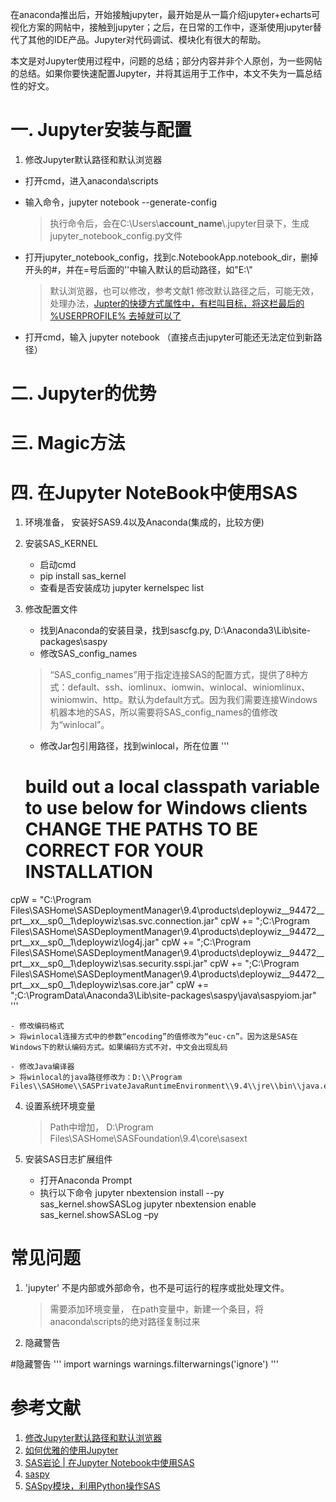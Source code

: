 

在anaconda推出后，开始接触jupyter，最开始是从一篇介绍jupyter+echarts可视化方案的网帖中，接触到jupyter；之后，在日常的工作中，逐渐使用jupyter替代了其他的IDE产品。Jupyter对代码调试、模块化有很大的帮助。

本文是对Jupyter使用过程中，问题的总结；部分内容并非个人原创，为一些网帖的总结。如果你要快速配置Jupyter，并将其运用于工作中，本文不失为一篇总结性的好文。

# 一. Jupyter安装与配置
1. 修改Jupyter默认路径和默认浏览器

- 打开cmd，进入anaconda\scripts
- 输入命令，jupyter notebook --generate-config
  > 执行命令后，会在C:\Users\\**account_name**\\.jupyter目录下，生成jupyter_notebook_config.py文件
- 打开jupyter_notebook_config，找到c.NotebookApp.notebook_dir，删掉开头的#，并在=号后面的''中输入默认的启动路径，如"E:\\"
  > 默认浏览器，也可以修改，参考文献1
  > 修改默认路径之后，可能无效，处理办法，[Jupter的快捷方式属性中，有栏叫目标，将这栏最后的 %USERPROFILE% 去掉就可以了](https://blog.csdn.net/mirrorui_/article/details/80605613)

- 打开cmd，输入 jupyter notebook （直接点击jupyter可能还无法定位到新路径）


# 二. Jupyter的优势

# 三. Magic方法

# 四. 在Jupyter NoteBook中使用SAS
1. 环境准备， 安装好SAS9.4以及Anaconda(集成的，比较方便)
2. 安装SAS_KERNEL
	- 启动cmd
	- pip install sas_kernel
	- 查看是否安装成功 jupyter kernelspec list

3. 修改配置文件
	- 找到Anaconda的安装目录，找到sascfg.py, D:\Anaconda3\Lib\site-packages\saspy
	- 修改SAS_config_names
	> “SAS_config_names”用于指定连接SAS的配置方式，提供了8种方式：default、ssh、iomlinux、iomwin、winlocal、winiomlinux、winiomwin、http。默认为default方式。因为我们需要连接Windows机器本地的SAS，所以需要将SAS_config_names的值修改为“winlocal”。

	- 修改Jar包引用路径，找到winlocal，所在位置
	'''
	# build out a local classpath variable to use below for Windows clients   CHANGE THE PATHS TO BE CORRECT FOR YOUR INSTALLATION 
cpW  =  "C:\\Program Files\\SASHome\\SASDeploymentManager\\9.4\\products\\deploywiz__94472__prt__xx__sp0__1\\deploywiz\\sas.svc.connection.jar"
cpW += ";C:\\Program Files\\SASHome\\SASDeploymentManager\\9.4\\products\\deploywiz__94472__prt__xx__sp0__1\\deploywiz\\log4j.jar"
cpW += ";C:\\Program Files\\SASHome\\SASDeploymentManager\\9.4\\products\\deploywiz__94472__prt__xx__sp0__1\\deploywiz\\sas.security.sspi.jar"
cpW += ";C:\\Program Files\\SASHome\\SASDeploymentManager\\9.4\\products\\deploywiz__94472__prt__xx__sp0__1\\deploywiz\\sas.core.jar"
cpW += ";C:\\ProgramData\\Anaconda3\\Lib\\site-packages\\saspy\\java\\saspyiom.jar"
	'''

	- 修改编码格式
	> 将winlocal连接方式中的参数“encoding”的值修改为“euc-cn”。因为这是SAS在Windows下的默认编码方式。如果编码方式不对，中文会出现乱码

	- 修改Java编译器
	> 将winlocal的java路径修改为：D:\\Program Files\\SASHome\\SASPrivateJavaRuntimeEnvironment\\9.4\\jre\\bin\\java.exe

4. 设置系统环境变量
	> Path中增加， D:\Program Files\SASHome\SASFoundation\9.4\core\sasext

5. 安装SAS日志扩展组件
	- 打开Anaconda Prompt
	- 执行以下命令
	jupyter nbextension install --py sas_kernel.showSASLog
	jupyter nbextension enable sas_kernel.showSASLog –py

# 常见问题

1. 'jupyter' 不是内部或外部命令，也不是可运行的程序或批处理文件。

	> 需要添加环境变量， 在path变量中，新建一个条目，将anaconda\scripts的绝对路径复制过来

2. 隐藏警告

#隐藏警告
'''
import warnings
warnings.filterwarnings('ignore')
'''

# 参考文献
1. [修改Jupyter默认路径和默认浏览器](https://blog.csdn.net/caterfreelyf/article/details/79774311)
2. [如何优雅的使用Jupyter](https://www.zhihu.com/question/59392251)
3. [SAS岩论 | 在Jupyter Notebook中使用SAS](https://www.sohu.com/a/218339423_278472)
4. [saspy](https://sassoftware.github.io/saspy/index.html)
5. [SASpy模块，利用Python操作SAS](https://cloud.tencent.com/developer/news/231802)

